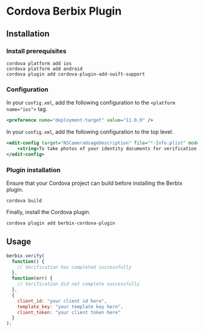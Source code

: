 # Cordova Berbix Plugin

## Installation

### Install prerequisites

    cordova platform add ios
    cordova platform add android
    cordova plugin add cordova-plugin-add-swift-support

### Configuration

In your `config.xml`, add the following configuration to the `<platform name="ios">` tag.

```xml
<preference name="deployment-target" value="11.0.0" />
```

In your `config.xml`, add the following configuration to the top level.

```xml
<edit-config target="NSCameraUsageDescription" file="*-Info.plist" mode="merge">
    <string>To take photos of your identity documents for verification purposes.</string>
</edit-config>
```

### Plugin installation

Ensure that your Cordova project can build before installing the Berbix plugin.

    cordova build

Finally, install the Cordova plugin.

    cordova plugin add berbix-cordova-plugin

## Usage

```javascript
berbix.verify(
  function() {
    // Verification has completed successfully
  },
  function(err) {
    // Verification did not complete successfully
  },
  {
    client_id: "your client id here",
    template_key: "your template key here",
    client_token: "your client token here"
  }
);
```

